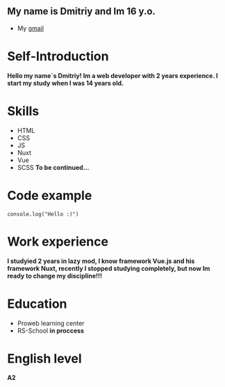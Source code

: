 ## My name is Dmitriy and Im 16 y.o.

- My [gmail](https://mail.google.com/)

# Self-Introduction 

__Hello my name`s Dmitriy! Im a web developer with 2 years experience. I start my study when I was 14 years old.__

# Skills

* HTML
* CSS
* JS
* Nuxt
* Vue
* SCSS
__To be continued...__

# Code example

`console.log("Hello :)")`

# Work experience

__I studyied 2 years in lazy mod, I know framework Vue.js and his framework Nuxt, recently I stopped studying completely, but now Im ready to change my discipline!!!__

# Education

* Proweb learning center
* RS-School __in proccess__

# English level

__A2__